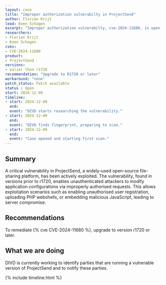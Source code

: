 ```yaml
---
layout: case
title: "Improper authorization vulnerabilty in ProjectSend"
author: Florian Krijt
lead: Koen Schagen
excerpt: "Improper authorization vulnerabilty, cve-2024-11680, in open-source file-sharing application: ProjectSend,"
researchers:
- Florian Krijt
- Koen Schagen
cves:
- CVE-2024-11680
product:
- ProjectSend
versions: 
- ealier then r1720
recommendation: "Upgrade to R1720 or later"
workaround: "none"
patch_status: Patch available
status : Open
start: 2024-12-09
timeline:
- start: 2024-12-09
  end:
  event: "DIVD starts researching the vulnerability."
- start: 2024-12-09
  end:
  event: "DIVD finds fingerprint, preparing to scan."
- start: 2024-12-09
  end:
  event: "Case opened and starting first scan."
---
```


## Summary

A critical vulnerability in ProjectSend, a widely-used open-source file-sharing platform, has been actively exploited. The vulnerability, found in versions prior to r1720, enables unauthenticated attackers to modify application configurations via improperly authorised requests. This allows exploitation scenarios such as enabling unauthorised user registration, uploading PHP webshells, or embedding malicious JavaScript, leading to server compromise.

## Recommendations

To remediate {% cve CVE-2024-11680 %}, upgrade to version r1720 or later.

## What we are doing

DIVD is currently working to identify parties that are running a vulnerable version of ProjectSend and to notify these parties. 

{% include timeline.html %}
